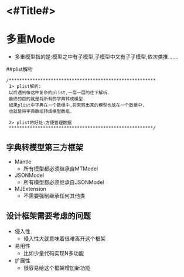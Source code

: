 #  <#Title#>

# 多重Mode
- 多重模型指的是:模型之中有子模型,子模型中又有子子模型,依次类推.......


##plist解析
```objc
/********************************************************
 1> plist解析:
 以后遇到像这种复杂的plist,一层一层的往下解析.
 最终的目的就是将所有的字典转成模型.
 如果plist中字典在一个数组中,将来转出来的模型也放在一个数组中.
 也就是将字典数组转成模型数组.

 2> plist的好处:方便管理数据
 *******************************************************/
```

## 字典转模型第三方框架
- Mantle
    - 所有模型都必须继承自MTModel
- JSONModel
    - 所有模型都必须继承自JSONModel
- MJExtension
    - 不需要强制继承任何其他类


## 设计框架需要考虑的问题
- 侵入性
    - 侵入性大就意味着很难离开这个框架
- 易用性
    - 比如少量代码实现N多功能
- 扩展性
    - 很容易给这个框架增加新功能
